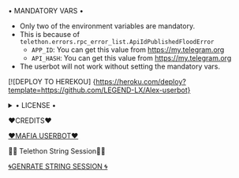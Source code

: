 
  <summary> • MANDATORY VARS • </summary>

- Only two of the environment variables are mandatory.
- This is because of `telethon.errors.rpc_error_list.ApiIdPublishedFloodError`
    - `APP_ID`:   You can get this value from https://my.telegram.org
    - `API_HASH`:   You can get this value from https://my.telegram.org
- The userbot will not work without setting the mandatory vars.

[![DEPLOY TO HEREKOU] {https://heroku.com/deploy?template=https://github.com/LEGEND-LX/Alex-userbot}


</details>

<details>

  <summary> • LICENSE • </summary>

![](https://www.gnu.org/graphics/gplv3-or-later.png)

Copyright (C) 2021 ALEX

Poject [ALEX USERBOT](https://github.com/Adarshbotmaker/ALEX-USERBOT--) is free software: you can redistribute it and/or modify

it under the terms of the GNU General Public License as published by

the Free Software Foundation, either version 3 of the License, or

(at your option) any later version.

This program is distributed in the hope that it will be useful,

but WITHOUT ANY WARRANTY; without even the implied warranty of

MERCHANTABILITY or FITNESS FOR A PARTICULAR PURPOSE.  See the

GNU General Public License for more details.

You should have received a copy of the GNU General Public License

along with this program. If not, see <https://www.gnu.org/licenses/>.

</details>


❤️CREDITS❤️

   [❤️MAFIA USERBOT❤️](https://github.com/MafiaBotOP)

🧞‍♂ Telethon String Session🧞‍♂ 



[🌀GENRATE STRING SESSION 🌀](https://replit.com/@ManishRao5/ALEX-USERBOT#main.py)

